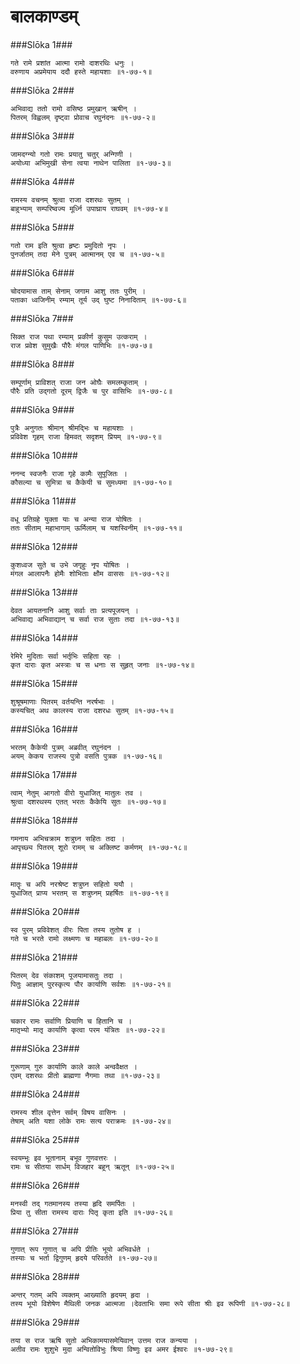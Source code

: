 बालकाण्डम्
===============================


###Slōka 1###


    गते रामे प्रशांत आत्मा रामो दाशरथिः धनुः ।
    वरुणाय अप्रमेयाय ददौ हस्ते महायशाः ॥१-७७-१॥


###Slōka 2###


    अभिवाद्य ततो रामो वसिष्ठ प्रमुखान् ऋषीन् ।
    पितरम् विह्वलम् दृष्ट्वा प्रोवाच रघुनंदनः ॥१-७७-२॥


###Slōka 3###


    जामदग्न्यो गतो रामः प्रयातु चतुर् अन्गिणी ।
    अयोध्या अभिमुखी सेना त्वया नाथेन पालिता ॥१-७७-३॥


###Slōka 4###


    रामस्य वचनम् श्रुत्वा राजा दशरथः सुतम् ।
    बाहुभ्याम् सम्परिष्वज्य मूर्ध्नि उपाघ्राय राघवम् ॥१-७७-४॥


###Slōka 5###


    गतो राम इति श्रुत्वा हृष्टः प्रमुदितो नृपः ।
    पुनर्जातम् तदा मेने पुत्रम् आत्मानम् एव च ॥१-७७-५॥


###Slōka 6###


    चोदयामास ताम् सेनाम् जगाम आशु ततः पुरीम् ।
    पताका ध्वजिनीम् रम्याम् तूर्य उद् घुष्ट निनादिताम् ॥१-७७-६॥


###Slōka 7###


    सिक्त राज पथा रम्याम् प्रकीर्ण कुसुम उत्कराम् ।
    राज प्रवेश सुमुखैः पौरैः मंगल पाणिभिः ॥१-७७-७॥


###Slōka 8###


    सम्पूर्णाम् प्राविशत् राजा जन ओघैः समलम्कृताम् ।
    पौरैः प्रति उद्गतो दूरम् द्विजैः च पुर वासिभिः ॥१-७७-८॥


###Slōka 9###


    पुत्रैः अनुगतः श्रीमान् श्रीमद्भिः च महायशाः ।
    प्रविवेश गृहम् राजा हिमवत् सदृशम् प्रियम् ॥१-७७-९॥


###Slōka 10###


    ननन्द स्वजनैः राजा गृहे कामैः सुपूजितः ।
    कौसल्या च सुमित्रा च कैकेयी च सुमध्यमा ॥१-७७-१०॥


###Slōka 11###


    वधू प्रतिग्रहे युक्ता याः च अन्या राज योषितः ।
    ततः सीताम् महाभागाम् ऊर्मिलाम् च यशस्विनीम् ॥१-७७-११॥


###Slōka 12###


    कुशध्वज सुते च उभे जगृहुः नृप योषितः ।
    मंगल आलापनैः होमैः शोभिताः क्षौम वाससः ॥१-७७-१२॥


###Slōka 13###


    देवत आयतनानि आशु सर्वाः ताः प्रत्यपूजयन् ।
    अभिवाद्य अभिवाद्यान् च सर्वा राज सुताः तदा ॥१-७७-१३॥


###Slōka 14###


    रेमिरे मुदिताः सर्वा भर्तृभिः सहिता रहः ।
    कृत दाराः कृत अस्त्राः च स धनाः स सुहृत् जनाः ॥१-७७-१४॥


###Slōka 15###


    शुश्रूषमाणाः पितरम् वर्तयन्ति नरर्षभाः ।
    कस्यचित् अथ कालस्य राजा दशरधः सुतम् ॥१-७७-१५॥


###Slōka 16###


    भरतम् कैकेयी पुत्रम् अब्रवीत् रघुनंदन ।
    अयम् केकय राजस्य पुत्रो वसति पुत्रक ॥१-७७-१६॥


###Slōka 17###


    त्वाम् नेतुम् आगतो वीरो युधाजित् मातुलः तव ।
    श्रुत्वा दशरथस्य एतत् भरतः कैकेयि सुतः ॥१-७७-१७॥


###Slōka 18###


    गमनाय अभिचक्राम शत्रुघ्न सहितः तदा ।
    आपृच्छ्य पितरम् शूरो रामम् च अक्लिष्ट कर्मणम् ॥१-७७-१८॥


###Slōka 19###


    मातॄः च अपि नरश्रेष्ट शत्रुघ्न सहितो ययौ ।
    युधाजित् प्राप्य भरतम् स शत्रुघ्नम् प्रहर्षितः ॥१-७७-१९॥


###Slōka 20###


    स्व पुरम् प्रविवेशत् वीरः पिता तस्य तुतोष ह ।
    गते च भरते रामो लक्ष्मणः च महाबलः ॥१-७७-२०॥


###Slōka 21###


    पितरम् देव संकाशम् पूजयामासतुः तदा ।
    पितुः आज्ञाम् पुरस्कृत्य पौर कार्याणि सर्वशः ॥१-७७-२१॥


###Slōka 22###


    चकार रामः सर्वाणि प्रियाणि च हितानि च ।
    मातृभ्यो मातृ कार्याणि कृत्वा परम यंत्रितः ॥१-७७-२२॥


###Slōka 23###


    गुरूणाम् गुरु कार्याणि काले काले अन्ववैक्षत ।
    एवम् दशरथः प्रीतो ब्राह्मणा नैगमाः तथा ॥१-७७-२३॥


###Slōka 24###


    रामस्य शील वृत्तेन सर्वम् विषय वासिनः ।
    तेषाम् अति यशा लोके रामः सत्य पराक्रमः ॥१-७७-२४॥


###Slōka 25###


    स्वयम्भूः इव भूतानाम् बभूव गुणवत्तरः ।
    रामः च सीतया सार्धम् विजहार बहून् ऋतून् ॥१-७७-२५॥


###Slōka 26###


    मनस्वी तद् गतमानस्य तस्या हृदि समर्पितः ।
    प्रिया तु सीता रामस्य दाराः पितृ कृता इति ॥१-७७-२६॥


###Slōka 27###


    गुणात् रूप गुणात् च अपि प्रीतिः भूयो अभिवर्धते ।
    तस्याः च भर्ता द्विगुणम् हृदये परिवर्तते ॥१-७७-२७॥


###Slōka 28###


    अन्तर् गतम् अपि व्यक्तम् आख्याति हृदयम् हृदा ।
    तस्य भूयो विशेषेण मैथिली जनक आत्मजा ।देवताभिः समा रूपे सीता श्रीः इव रूपिणी ॥१-७७-२८॥


###Slōka 29###


    तया स राज ऋषि सुतो अभिकामयासमेयिवान् उत्तम राज कन्यया ।
    अतीव रामः शुशुभे मुदा अन्वितोविभुः श्रिया विष्णुः इव अमर ईश्वरः ॥१-७७-२९॥


